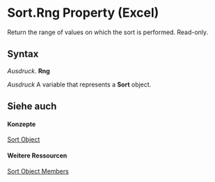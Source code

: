 
# Sort.Rng Property (Excel)

Return the range of values on which the sort is performed. Read-only.


## Syntax

 _Ausdruck_. **Rng**

 _Ausdruck_ A variable that represents a **Sort** object.


## Siehe auch


#### Konzepte


[Sort Object](637ee681-743c-5196-2bfc-4a5bea025295.md)
#### Weitere Ressourcen


[Sort Object Members](http://msdn.microsoft.com/library/032ef613-d7f4-9fdc-e58c-3a1749396b3e%28Office.15%29.aspx)